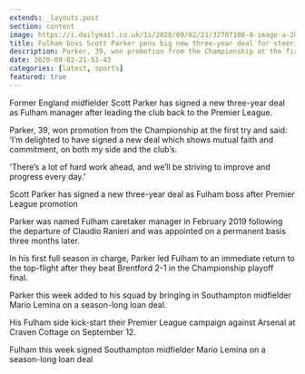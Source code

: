 ```yaml
---
extends: _layouts.post
section: content
image: https://i.dailymail.co.uk/1s/2020/09/02/21/32707108-0-image-a-20_1599079487354.jpg 
title: Fulham boss Scott Parker pens big new three-year deal for steering club back to the Premier League 
description: Parker, 39, won promotion from the Championship at the first try and said Im delighted to have signed a new deal which shows mutual faith and commitment, on both my side and the clubs. 
date: 2020-09-02-21-53-43 
categories: [latest, sports] 
featured: true 
--- 
```

Former England midfielder Scott Parker has signed a new three-year deal as Fulham manager after leading the club back to the Premier League.

Parker, 39, won promotion from the Championship at the first try and said: ‘I’m delighted to have signed a new deal which shows mutual faith and commitment, on both my side and the club’s. 

'There’s a lot of hard work ahead, and we’ll be striving to improve and progress every day.’ 

Scott Parker has signed a new three-year deal as Fulham boss after Premier League promotion

Parker was named Fulham caretaker manager in February 2019 following the departure of Claudio Ranieri and was appointed on a permanent basis three months later.

In his first full season in charge, Parker led Fulham to an immediate return to the top-flight after they beat Brentford 2-1 in the Championship playoff final. 

Parker this week added to his squad by bringing in Southampton midfielder Mario Lemina on a season-long loan deal.

His Fulham side kick-start their Premier League campaign against Arsenal at Craven Cottage on September 12.

Fulham this week signed Southampton midfielder Mario Lemina on a season-long loan deal

